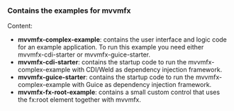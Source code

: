 ### Contains the examples for mvvmfx

Content:

- **mvvmfx-complex-example**: contains the user interface and logic code for an example application.
To run this example you need either mvvmfx-cdi-starter or mvvmfx-guice-starter.
- **mvvmfx-cdi-starter**: contains the startup code to run the mvvmfx-complex-example with CDI/Weld
as dependency injection framework.
- **mvvmfx-guice-starter**: contains the startup code to run the mvvmfx-complex-example with Guice
as dependency injection framework. 
- **mvvmfx-fx-root-example**: contains a small custom control that uses the fx:root element together with mvvmfx.
